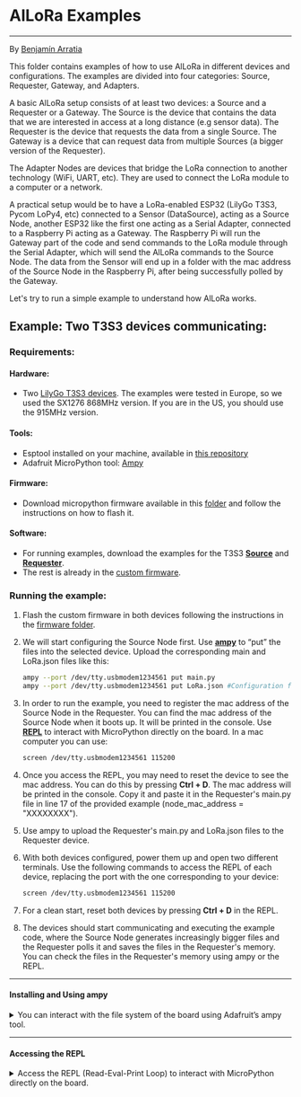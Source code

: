 # AlLoRa Examples
---
By [Benjamín Arratia](https://www.barratia.com)

This folder contains examples of how to use AlLoRa in different devices and configurations. The examples are divided into four categories: Source, Requester, Gateway, and Adapters.

A basic AlLoRa setup consists of at least two devices: a Source and a Requester or a Gateway. The Source is the device that contains the data that we are interested in access at a long distance (e.g sensor data). 
The Requester is the device that requests the data from a single Source. The Gateway is a device that can request data from multiple Sources (a bigger version of the Requester).

The Adapter Nodes are devices that bridge the LoRa connection to another technology (WiFi, UART, etc). They are used to connect the LoRa module to a computer or a network.

A practical setup would be to have a LoRa-enabled ESP32 (LilyGo T3S3, Pycom LoPy4, etc) connected to a Sensor (DataSource), acting as a Source Node, another ESP32 like the first one acting as a Serial Adapter, connected to a Raspberry Pi acting as a Gateway. The Raspberry Pi will run the Gateway part of the code and send commands to the LoRa module through the Serial Adapter, which will send the AlLoRa commands to the Source Node. The data from the Sensor will end up in a folder with the mac address of the Source Node in the Raspberry Pi, after being successfully polled by the Gateway.

Let's try to run a simple example to understand how AlLoRa works.

## Example: Two T3S3 devices communicating:


### Requirements:

#### Hardware:
- Two [LilyGo T3S3 devices](https://lilygo.cc/products/t3s3-v1-0?variant=42586879688885). The examples were tested in Europe, so we used the SX1276 868MHz version. If you are in the US, you should use the 915MHz version.

#### Tools:

- Esptool installed on your machine, available in [this repository](https://github.com/espressif/esptool)
- Adafruit MicroPython tool: [Ampy](https://learn.adafruit.com/micropython-basics-load-files-and-run-code/install-ampy)

#### Firmware:

- Download micropython firmware available in this [folder](https://github.com/SMARTLAGOON/AlLoRa/tree/Dev/firmware/T3S3) and follow the instructions on how to flash it.
    

#### Software:

- For running examples, download the examples for the T3S3 [**Source**](https://github.com/SMARTLAGOON/AlLoRa/tree/main/examples/Sources/T3S3) and [**Requester**](https://github.com/SMARTLAGOON/AlLoRa/tree/main/examples/Requesters/T3S3).
- The rest is already in the [custom firmware](https://github.com/SMARTLAGOON/AlLoRa/tree/Dev/firmware).


### Running the example:

1.	Flash the custom firmware in both devices following the instructions in the [firmware folder](https://github.com/SMARTLAGOON/AlLoRa/tree/Dev/firmware/T3S3). 

2.	We will start configuring the Source Node first. Use [**ampy**](#installing-and-using-ampy) to “put” the files into the selected device. Upload the corresponding main and LoRa.json files like this:

    ```bash
    ampy --port /dev/tty.usbmodem1234561 put main.py 
    ampy --port /dev/tty.usbmodem1234561 put LoRa.json #Configuration file for AlLoRa
    ```
3. In order to run the example, you need to register the mac address of the Source Node in the Requester. You can find the mac address of the Source Node when it boots up. It will be printed in the console. Use [**REPL**](#repl) to interact with MicroPython directly on the board. In a mac computer you can use:

    ```bash
    screen /dev/tty.usbmodem1234561 115200
    ```

4. Once you access the REPL, you may need to reset the device to see the mac address. You can do this by pressing **Ctrl + D**. The mac address will be printed in the console. Copy it and paste it in the Requester's main.py file in line 17 of the provided example (node_mac_address = "XXXXXXXX"). 
5. Use ampy to upload the Requester's main.py and LoRa.json files to the Requester device.
6. With both devices configured, power them up and open two different terminals. Use the following commands to access the REPL of each device, replacing the port with the one corresponding to your device:

    ```bash
    screen /dev/tty.usbmodem1234561 115200
    ```
7. For a clean start, reset both devices by pressing **Ctrl + D** in the REPL.
8. The devices should start communicating and executing the example code, where the Source Node generates increasingly bigger files and the Requester polls it and saves the files in the Requester's memory. You can check the files in the Requester's memory using ampy or the REPL.



---
#### Installing and Using ampy
<details>
<summary>You can interact with the file system of the board using Adafruit’s ampy tool.</summary>

First, ensure it is installed:
```bash
pip3 install adafruit-ampy
```
Then, list the files on the board:
```bash
ampy --port /dev/tty.usbmodem1234561 ls
```
Retrieve a file from the board:
```bash
ampy --port /dev/tty.usbmodem1234561 get boot.py > boot.py
```
This command downloads boot.py from the board and saves it to your current directory.

More info about how ampy works here: [MicroPython Basics: Load Files & Run Code](https://learn.adafruit.com/micropython-basics-load-files-and-run-code/file-operations)
</details>

---
#### Accessing the REPL
<details>
  <summary>Access the REPL (Read-Eval-Print Loop) to interact with MicroPython directly on the board.</summary>

#### For macOS:

Using screen:
```bash
screen /dev/cu.usbmodem1234561 115200
```
To exit screen, press Ctrl-A followed by Ctrl-\.

### For Linux:

Using picocom (or similar):
```bash
picocom /dev/ttyUSB0 -b 115200
```
Make sure to replace /dev/ttyUSB0 with the actual port number found earlier. To exit picocom, press Ctrl-A followed by Ctrl-X.

Use Ctrl-D to soft reboot the board and interact with Micropython

With screen/picocom running, you should see the MicroPython prompt >>>. You can now type in Python commands and interact with the MicroPython environment on your board.
</details>


